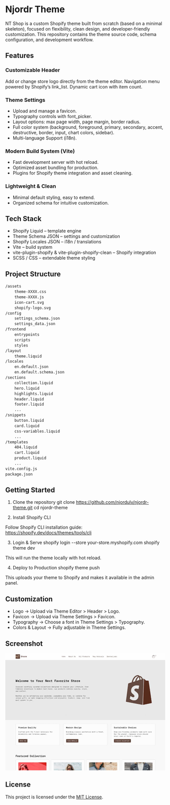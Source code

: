 # Njordr Theme

NT Shop is a custom Shopify theme built from scratch (based on a minimal skeleton), focused on flexibility, clean design, and developer-friendly customization.
This repository contains the theme source code, schema configuration, and development workflow.

## Features

### Customizable Header

Add or change store logo directly from the theme editor.
Navigation menu powered by Shopify’s link_list.
Dynamic cart icon with item count.

### Theme Settings

- Upload and manage a favicon.
- Typography controls with font_picker.
- Layout options: max page width, page margin, border radius.
- Full color system (background, foreground, primary, secondary, accent, destructive, border, input, chart colors, sidebar).
- Multi-language Support (i18n).

### Modern Build System (Vite)

- Fast development server with hot reload.
- Optimized asset bundling for production.
- Plugins for Shopify theme integration and asset cleaning.

### Lightweight & Clean

- Minimal default styling, easy to extend.
- Organized schema for intuitive customization.

## Tech Stack

- Shopify Liquid – template engine
- Theme Schema JSON – settings and customization
- Shopify Locales JSON – i18n / translations
- Vite – build system
- vite-plugin-shopify & vite-plugin-shopify-clean – Shopify integration
- SCSS / CSS – extendable theme styling

## Project Structure

```bash
/assets
    theme-XXXX.css
    theme-XXXX.js
    icon-cart.svg
    shopify-logo.svg
/config
    settings_schema.json
    settings_data.json
/frontend
    entrypoints
    scripts
    styles
/layout
    theme.liquid
/locales
    en.default.json
    en.default.schema.json
/sections
    collection.liquid
    hero.liquid
    highlights.liquid
    header.liquid
    footer.liquid
    ...
/snippets
    button.liquid
    card.liquid
    css-variables.liquid
    ...
/templates
    404.liquid
    cart.liquid
    product.liquid
    ...
vite.config.js
package.json
```

## Getting Started

1. Clone the repository
   git clone https://github.com/njordulv/njordr-theme.git
   cd njordr-theme

2. Install Shopify CLI

Follow Shopify CLI installation guide:
https://shopify.dev/docs/themes/tools/cli

3. Login & Serve
   shopify login --store your-store.myshopify.com
   shopify theme dev

This will run the theme locally with hot reload.

4. Deploy to Production
   shopify theme push

This uploads your theme to Shopify and makes it available in the admin panel.

## Customization

- Logo → Upload via Theme Editor > Header > Logo.
- Favicon → Upload via Theme Settings > Favicon.
- Typography → Choose a font in Theme Settings > Typography.
- Colors & Layout → Fully adjustable in Theme Settings.

## Screenshot

![Njordr Shopify Theme Screenshot](./assets/screenshot.jpg)

## License

This project is licensed under the [MIT License](LICENSE).
